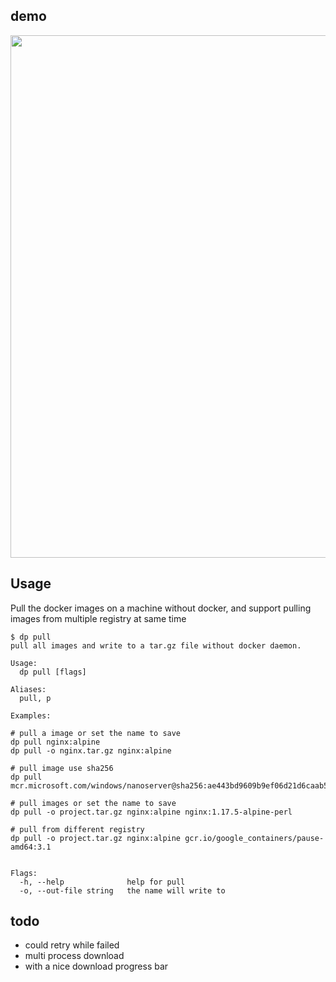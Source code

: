 ## demo

<a href="https://asciinema.org/a/QYGxvq2ef43pnhO5HZo2KcHBk?autoplay=1&speed=2"><img src="https://asciinema.org/a/QYGxvq2ef43pnhO5HZo2KcHBk.png" width="836"/></a>

## Usage
Pull the docker images on a machine without docker, and support pulling images from multiple registry at same time
```
$ dp pull
pull all images and write to a tar.gz file without docker daemon.

Usage:
  dp pull [flags]

Aliases:
  pull, p

Examples:

# pull a image or set the name to save
dp pull nginx:alpine
dp pull -o nginx.tar.gz nginx:alpine

# pull image use sha256
dp pull mcr.microsoft.com/windows/nanoserver@sha256:ae443bd9609b9ef06d21d6caab59505cb78f24a725cc24716d4427e36aedabf2

# pull images or set the name to save
dp pull -o project.tar.gz nginx:alpine nginx:1.17.5-alpine-perl

# pull from different registry 
dp pull -o project.tar.gz nginx:alpine gcr.io/google_containers/pause-amd64:3.1


Flags:
  -h, --help              help for pull
  -o, --out-file string   the name will write to
```

## todo

- could retry while failed
- multi process download
- with a nice download progress bar
